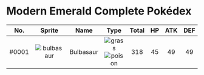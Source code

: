 # Modern Emerald Complete Pokédex
| No.  | Sprite | Name | Type | Total | HP   | ATK  | DEF  | SP.ATK | SP.DEF | SPD  | Location |
| :--: | :----: | :--: | :--: | :---: | :--: | :--: | :--: | :----: | :----: | :--: | :------: |
| #0001 | ![bulbasaur](graphics/pokemon/bulbasaur/front.png) | Bulbasaur | ![grass](graphics/types/grass.png) ![poison](graphics/types/poison.png) | 318 | 45 | 49 | 49 | 65 | 65 | 45 | Safari Zone South (Night) |
